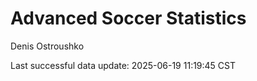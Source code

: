 # Advanced Soccer Statistics
Denis Ostroushko

<!-- gfm -->

Last successful data update: 2025-06-19 11:19:45 CST
